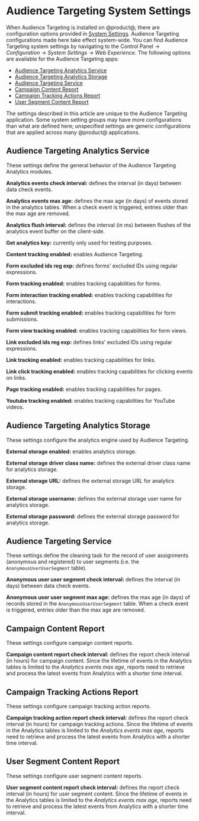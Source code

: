 # Audience Targeting System Settings [](id=audience-targeting-system-settings)

When Audience Targeting is installed on @product@, there are configuration
options provided in
[System Settings](/discover/portal/-/knowledge_base/7-1/system-settings).
Audience Targeting configurations made here take effect system-wide. You can
find Audience Targeting system settings by navigating to the Control Panel
&rarr; *Configuration* &rarr; *System Settings* &rarr; *Web Experience*. The
following options are available for the Audience Targeting apps:

- [Audience Targeting Analytics Service](#audience-targeting-analytics-service)
- [Audience Targeting Analytics Storage](#audience-targeting-analytics-storage)
- [Audience Targeting Service](#audience-targeting-service)
- [Campaign Content Report](#campaign-content-report)
- [Campaign Tracking Actions Report](#campaign-tracking-actions-report)
- [User Segment Content Report](#user-segment-content-report)

The settings described in this article are unique to the Audience Targeting
application. Some system setting groups may have more configurations than what
are defined here; unspecified settings are generic configurations that are
applied across many @product@ applications.

## Audience Targeting Analytics Service [](id=audience-targeting-analytics-service)

These settings define the general behavior of the Audience Targeting Analytics
modules.

**Analytics events check interval:** defines the interval (in days) between
data check events.

**Analytics events max age:** defines the max age (in days) of events stored
in the analytics tables. When a check event is triggered, entries older than
the max age are removed.

**Analytics flush interval:** defines the interval (in ms) between flushes of
the analytics event buffer on the client-side.

**Get analytics key:** currently only used for testing purposes.

**Content tracking enabled:** enables Audience Targeting.

**Form excluded ids reg exp:** defines forms' excluded IDs using regular
expressions.

**Form tracking enabled:** enables tracking capabilities for forms.

**Form interaction tracking enabled:** enables tracking capabilities for
interactions.

**Form submit tracking enabled:** enables tracking capabilities for form
submissions.

**Form view tracking enabled:** enables tracking capabilities for form views.

**Link excluded ids reg exp:** defines links' excluded IDs using regular
expressions.

**Link tracking enabled:** enables tracking capabilities for links.

**Link click tracking enabled:** enables tracking capabilities for clicking
events on links.

**Page tracking enabled:** enables tracking capabilities for pages.

**Youtube tracking enabled:** enables tracking capabilities for YouTube
videos.

## Audience Targeting Analytics Storage [](id=audience-targeting-analytics-storage)

These settings configure the analytics engine used by Audience Targeting.

**External storage enabled:** enables analytics storage.

**External storage driver class name:** defines the external driver class name
for analytics storage.

**External storage URL:** defines the external storage URL for analytics
storage.

**External storage username:** defines the external storage user name for
analytics storage.

**External storage password:** defines the external storage password for
analytics storage.

## Audience Targeting Service [](id=audience-targeting-service)

These settings define the cleaning task for the record of user assignments
(anonymous and registered) to user segments (i.e. the `AnonymousUserUserSegment`
table).

**Anonymous user user segment check interval:** defines the interval (in days)
between data check events.

**Anonymous user user segment max age:** defines the max age (in days) of
records stored in the `AnonymousUserUserSegment` table. When a check event is
triggered, entries older than the max age are removed.

## Campaign Content Report [](id=campaign-content-report)

These settings configure campaign content reports.

**Campaign content report check interval:** defines the report check interval
(in hours) for campaign content. Since the lifetime of events in the Analytics
tables is limited to the *Analytics events max age*, reports need to retrieve
and process the latest events from Analytics with a shorter time interval.

## Campaign Tracking Actions Report [](id=campaign-tracking-actions-report)

These settings configure campaign tracking action reports.

**Campaign tracking action report check interval:** defines the report check
interval (in hours) for campaign tracking actions. Since the lifetime of events
in the Analytics tables is limited to the *Analytics events max age*, reports
need to retrieve and process the latest events from Analytics with a shorter
time interval.

## User Segment Content Report [](id=user-segment-content-report)

These settings configure user segment content reports.

**User segment content report check interval:** defines the report check
interval (in hours) for user segment content. Since the lifetime of events in
the Analytics tables is limited to the *Analytics events max age*, reports need
to retrieve and process the latest events from Analytics with a shorter time
interval.
